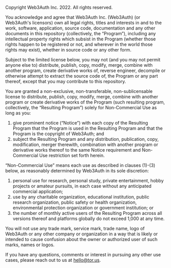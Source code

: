 Copyright Web3Auth Inc. 2022. All rights reserved.

You acknowledge and agree that Web3Auth Inc. (Web3Auth) (or Web3Auth's licensors) own all legal rights, titles and interests in and to the work, software, application, source code, documentation and any other documents in this repository (collectively, the “Program”), including any intellectual property rights which subsist in the Program (whether those rights happen to be registered or not, and wherever in the world those rights may exist), whether in source code or any other form.

Subject to the limited license below, you may not (and you may not permit anyone else to) distribute, publish, copy, modify, merge, combine with another program, create derivative works of, reverse engineer, decompile or otherwise attempt to extract the source code of, the Program or any part thereof, except that you may contribute to this repository.

You are granted a non-exclusive, non-transferable, non-sublicensable license to distribute, publish, copy, modify, merge, combine with another program or create derivative works of the Program (such resulting program, collectively, the “Resulting Program”) solely for Non-Commercial Use as long as you:

1.  give prominent notice (“Notice”) with each copy of the Resulting Program that the Program is used in the Resulting Program and that the Program is the copyright of Web3Auth; and
2.  subject the Resulting Program and any distribution, publication, copy, modification, merger therewith, combination with another program or derivative works thereof to the same Notice requirement and Non-Commercial Use restriction set forth herein.

“Non-Commercial Use” means each use as described in clauses (1)-(3) below, as reasonably determined by Web3Auth in its sole discretion:

1.  personal use for research, personal study, private entertainment, hobby projects or amateur pursuits, in each case without any anticipated commercial application;
2.  use by any charitable organization, educational institution, public research organization, public safety or health organization, environmental protection organization or government institution; or
3.  the number of monthly active users of the Resulting Program across all versions thereof and platforms globally do not exceed 1,000 at any time.

You will not use any trade mark, service mark, trade name, logo of Web3Auth or any other company or organization in a way that is likely or intended to cause confusion about the owner or authorized user of such marks, names or logos.

If you have any questions, comments or interest in pursuing any other use cases, please reach out to us at hello@tor.us.